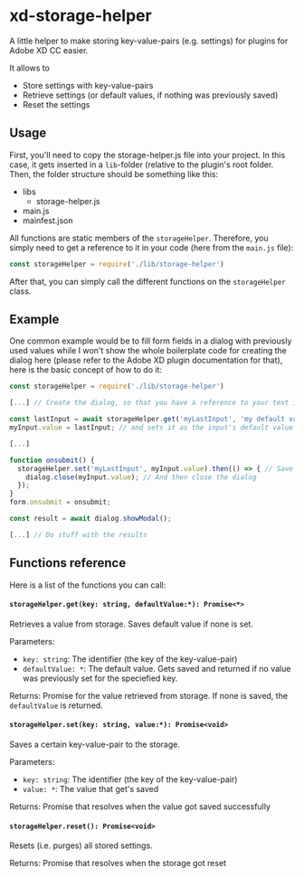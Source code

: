 # xd-storage-helper
A little helper to make storing key-value-pairs (e.g. settings) for plugins for Adobe XD CC easier.

It allows to
- Store settings with key-value-pairs
- Retrieve settings (or default values, if nothing was previously saved)
- Reset the settings

## Usage
First, you'll need to copy the storage-helper.js file into your project. In this case, it gets inserted in a `lib`-folder (relative to the plugin's root folder. Then, the folder structure should be something like this:

* libs
  * storage-helper.js
* main.js
* mainfest.json

All functions are static members of the `storageHelper`. Therefore, you simply need to get a reference to it in your code (here from the `main.js` file):
```javascript
const storageHelper = require('./lib/storage-helper')
```

After that, you can simply call the different functions on the `storageHelper` class.

## Example
One common example would be to fill form fields in a dialog with previously used values while I won't show the whole boilerplate code for creating the dialog here (please refer to the Adobe XD plugin documentation for that), here is the basic concept of how to do it:

```javascript
const storageHelper = require('./lib/storage-helper')

[...] // Create the dialog, so that you have a reference to your text input with the name myInput

const lastInput = await storageHelper.get('myLastInput', 'my default value'); // Retrieves last input or default 'my default value', if nothing is saved
myInput.value = lastInput; // and sets it as the input's default value

[...]

function onsubmit() {
  storageHelper.set('myLastInput', myInput.value).then(() => { // Save value when form gets submitted
    dialog.close(myInput.value); // And then close the dialog
  }); 
}
form.onsubmit = onsubmit;

const result = await dialog.showModal();

[...] // Do stuff with the results
```

## Functions reference
Here is a list of the functions you can call:

#### `storageHelper.get(key: string, defaultValue:*): Promise<*>`
Retrieves a value from storage. Saves default value if none is set.

Parameters:
* `key: string`: The identifier (the key of the key-value-pair)
* `defaultValue: *`: The default value. Gets saved and returned if no value was previously set for the speciefied key.

Returns:
Promise for the value retrieved from storage. If none is saved, the `defaultValue` is returned.


#### `storageHelper.set(key: string, value:*): Promise<void>`
Saves a certain key-value-pair to the storage.

Parameters:
* `key: string`: The identifier (the key of the key-value-pair)
* `value: *`: The value that get's saved

Returns:
Promise that resolves when the value got saved successfully

#### `storageHelper.reset(): Promise<void>`
Resets (i.e. purges) all stored settings.

Returns:
Promise that resolves when the storage got reset
